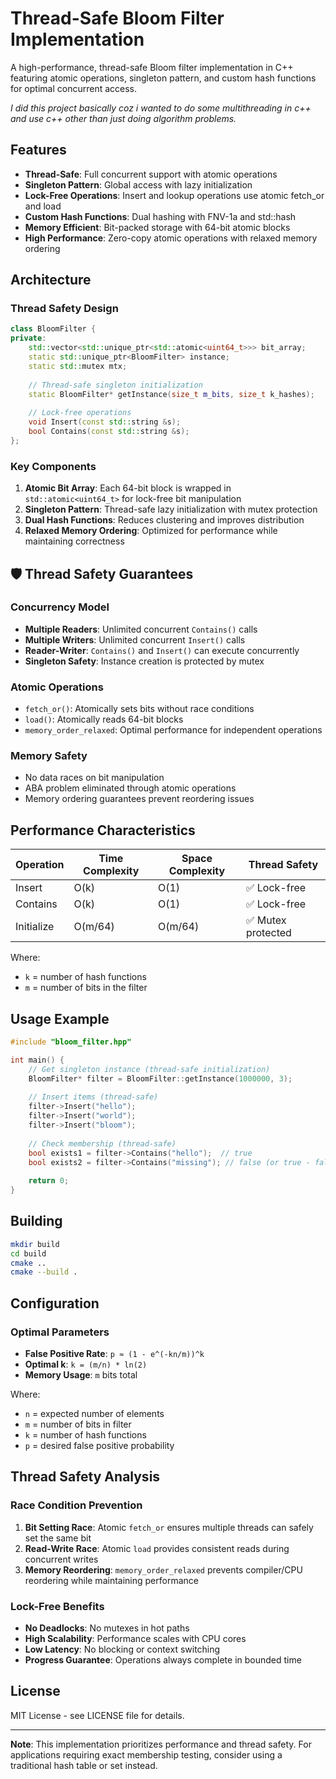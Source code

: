 # Thread-Safe Bloom Filter Implementation

A high-performance, thread-safe Bloom filter implementation in C++ featuring atomic operations, singleton pattern, and custom hash functions for optimal concurrent access. 

*I did this project basically coz i wanted to do some multithreading in c++ and use c++ other than just doing algorithm problems.*

## Features

- **Thread-Safe**: Full concurrent support with atomic operations
- **Singleton Pattern**: Global access with lazy initialization
- **Lock-Free Operations**: Insert and lookup operations use atomic fetch_or and load
- **Custom Hash Functions**: Dual hashing with FNV-1a and std::hash
- **Memory Efficient**: Bit-packed storage with 64-bit atomic blocks
- **High Performance**: Zero-copy atomic operations with relaxed memory ordering

## Architecture

### Thread Safety Design

```cpp
class BloomFilter {
private:
    std::vector<std::unique_ptr<std::atomic<uint64_t>>> bit_array;
    static std::unique_ptr<BloomFilter> instance;
    static std::mutex mtx;
    
    // Thread-safe singleton initialization
    static BloomFilter* getInstance(size_t m_bits, size_t k_hashes);
    
    // Lock-free operations
    void Insert(const std::string &s);
    bool Contains(const std::string &s);
};
```

### Key Components

1. **Atomic Bit Array**: Each 64-bit block is wrapped in `std::atomic<uint64_t>` for lock-free bit manipulation
2. **Singleton Pattern**: Thread-safe lazy initialization with mutex protection
3. **Dual Hash Functions**: Reduces clustering and improves distribution
4. **Relaxed Memory Ordering**: Optimized for performance while maintaining correctness



## 🛡️ Thread Safety Guarantees

### Concurrency Model
- **Multiple Readers**: Unlimited concurrent `Contains()` calls
- **Multiple Writers**: Unlimited concurrent `Insert()` calls
- **Reader-Writer**: `Contains()` and `Insert()` can execute concurrently
- **Singleton Safety**: Instance creation is protected by mutex

### Atomic Operations
- `fetch_or()`: Atomically sets bits without race conditions
- `load()`: Atomically reads 64-bit blocks
- `memory_order_relaxed`: Optimal performance for independent operations

### Memory Safety
- No data races on bit manipulation
- ABA problem eliminated through atomic operations
- Memory ordering guarantees prevent reordering issues

## Performance Characteristics

| Operation | Time Complexity | Space Complexity | Thread Safety |
|-----------|----------------|------------------|---------------|
| Insert    | O(k)           | O(1)             | ✅ Lock-free   |
| Contains  | O(k)           | O(1)             | ✅ Lock-free   |
| Initialize| O(m/64)        | O(m/64)          | ✅ Mutex protected |

Where:
- `k` = number of hash functions
- `m` = number of bits in the filter

## Usage Example

```cpp
#include "bloom_filter.hpp"

int main() {
    // Get singleton instance (thread-safe initialization)
    BloomFilter* filter = BloomFilter::getInstance(1000000, 3);
    
    // Insert items (thread-safe)
    filter->Insert("hello");
    filter->Insert("world");
    filter->Insert("bloom");
    
    // Check membership (thread-safe)
    bool exists1 = filter->Contains("hello");  // true
    bool exists2 = filter->Contains("missing"); // false (or true - false positive)
    
    return 0;
}
```

## Building

```bash
mkdir build
cd build
cmake ..
cmake --build .
```

## Configuration

### Optimal Parameters
- **False Positive Rate**: `p ≈ (1 - e^(-kn/m))^k`
- **Optimal k**: `k = (m/n) * ln(2)`
- **Memory Usage**: `m` bits total

Where:
- `n` = expected number of elements
- `m` = number of bits in filter
- `k` = number of hash functions
- `p` = desired false positive probability
## Thread Safety Analysis

### Race Condition Prevention
1. **Bit Setting Race**: Atomic `fetch_or` ensures multiple threads can safely set the same bit
2. **Read-Write Race**: Atomic `load` provides consistent reads during concurrent writes
3. **Memory Reordering**: `memory_order_relaxed` prevents compiler/CPU reordering while maintaining performance

### Lock-Free Benefits
- **No Deadlocks**: No mutexes in hot paths
- **High Scalability**: Performance scales with CPU cores
- **Low Latency**: No blocking or context switching
- **Progress Guarantee**: Operations always complete in bounded time

## License

MIT License - see LICENSE file for details.

---

**Note**: This implementation prioritizes performance and thread safety. For applications requiring exact membership testing, consider using a traditional hash table or set instead.
